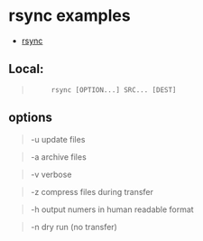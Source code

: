 # rsync examples

* [rsync](https://man7.org/linux/man-pages/man1/rsync.1.html)

## Local:
 >          rsync [OPTION...] SRC... [DEST]

## options

> -u  update files

> -a  archive files

> -v  verbose

> -z  compress files during transfer
 
> -h  output numers in human readable format
 
> -n  dry run (no transfer)
